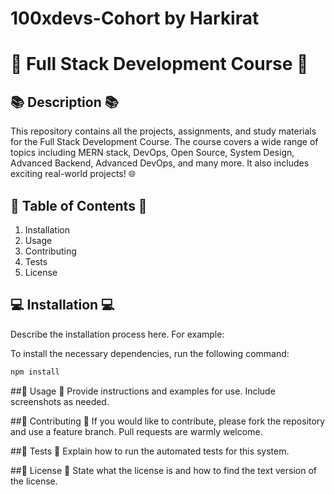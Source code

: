 # 100xdevs-Cohort by Harkirat
# 🚀 Full Stack Development Course 🚀

## 📚 Description 📚

This repository contains all the projects, assignments, and study materials for the Full Stack Development Course. The course covers a wide range of topics including MERN stack, DevOps, Open Source, System Design, Advanced Backend, Advanced DevOps, and many more. It also includes exciting real-world projects! 🌐

## 📖 Table of Contents 📖

1. Installation
2. Usage
3. Contributing
4. Tests
5. License

## 💻 Installation 💻

Describe the installation process here. For example:

To install the necessary dependencies, run the following command:

```markdown
npm install
```
##🎯 Usage 🎯
Provide instructions and examples for use. Include screenshots as needed.

##🤝 Contributing 🤝
If you would like to contribute, please fork the repository and use a feature branch. Pull requests are warmly welcome.

##🧪 Tests 🧪
Explain how to run the automated tests for this system.

##📜 License 📜
State what the license is and how to find the text version of the license.
